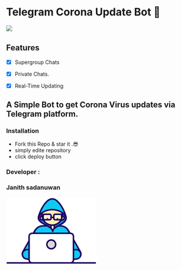 # Telegram Corona Update Bot 🦠
<img src="https://camo.githubusercontent.com/a30ea5cc6a7c51f928c1ab64d3ee85dcde836e75c86bfd5c15403dcd9ce8eec3/68747470733a2f2f6d656469612e67697068792e636f6d2f6d656469612f5176397037376842663438447574447a76722f67697068792e676966" data-canonical>


## Features
-   [x] Supergroup Chats
-   [x] Private Chats.
-   [x] Real-Time Updating




## A Simple Bot to get Corona Virus updates via Telegram platform.

### Installation

* Fork this Repo & star it .😎
* simply edite repository 
* click deploy button 

### Developer :

### Janith sadanuwan
<img align="left" src="https://github.com/RazorKenway/RazorKenway/raw/main/Developer.gif" style="max-width:100%;">




